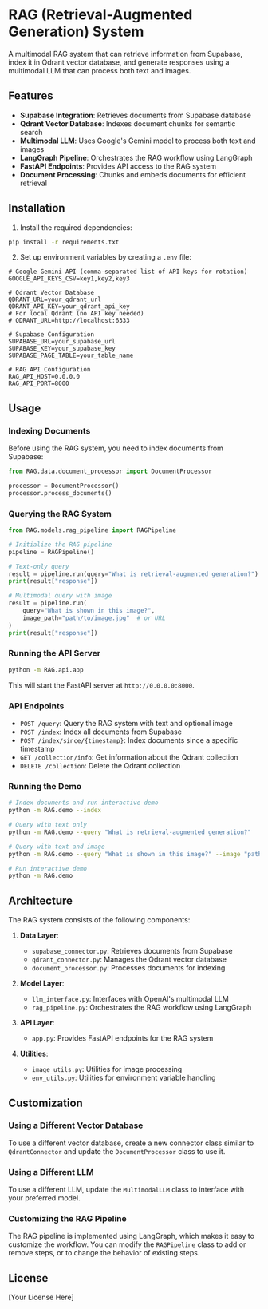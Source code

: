 # RAG (Retrieval-Augmented Generation) System

A multimodal RAG system that can retrieve information from Supabase, index it in Qdrant vector database, and generate responses using a multimodal LLM that can process both text and images.

## Features

- **Supabase Integration**: Retrieves documents from Supabase database
- **Qdrant Vector Database**: Indexes document chunks for semantic search
- **Multimodal LLM**: Uses Google's Gemini model to process both text and images
- **LangGraph Pipeline**: Orchestrates the RAG workflow using LangGraph
- **FastAPI Endpoints**: Provides API access to the RAG system
- **Document Processing**: Chunks and embeds documents for efficient retrieval

## Installation

1. Install the required dependencies:

```bash
pip install -r requirements.txt
```

2. Set up environment variables by creating a `.env` file:

```
# Google Gemini API (comma-separated list of API keys for rotation)
GOOGLE_API_KEYS_CSV=key1,key2,key3

# Qdrant Vector Database
QDRANT_URL=your_qdrant_url
QDRANT_API_KEY=your_qdrant_api_key
# For local Qdrant (no API key needed)
# QDRANT_URL=http://localhost:6333

# Supabase Configuration
SUPABASE_URL=your_supabase_url
SUPABASE_KEY=your_supabase_key
SUPABASE_PAGE_TABLE=your_table_name

# RAG API Configuration
RAG_API_HOST=0.0.0.0
RAG_API_PORT=8000
```

## Usage

### Indexing Documents

Before using the RAG system, you need to index documents from Supabase:

```python
from RAG.data.document_processor import DocumentProcessor

processor = DocumentProcessor()
processor.process_documents()
```

### Querying the RAG System

```python
from RAG.models.rag_pipeline import RAGPipeline

# Initialize the RAG pipeline
pipeline = RAGPipeline()

# Text-only query
result = pipeline.run(query="What is retrieval-augmented generation?")
print(result["response"])

# Multimodal query with image
result = pipeline.run(
    query="What is shown in this image?",
    image_path="path/to/image.jpg"  # or URL
)
print(result["response"])
```

### Running the API Server

```bash
python -m RAG.api.app
```

This will start the FastAPI server at `http://0.0.0.0:8000`.

### API Endpoints

- `POST /query`: Query the RAG system with text and optional image
- `POST /index`: Index all documents from Supabase
- `POST /index/since/{timestamp}`: Index documents since a specific timestamp
- `GET /collection/info`: Get information about the Qdrant collection
- `DELETE /collection`: Delete the Qdrant collection

### Running the Demo

```bash
# Index documents and run interactive demo
python -m RAG.demo --index

# Query with text only
python -m RAG.demo --query "What is retrieval-augmented generation?"

# Query with text and image
python -m RAG.demo --query "What is shown in this image?" --image "path/to/image.jpg"

# Run interactive demo
python -m RAG.demo
```

## Architecture

The RAG system consists of the following components:

1. **Data Layer**:
   - `supabase_connector.py`: Retrieves documents from Supabase
   - `qdrant_connector.py`: Manages the Qdrant vector database
   - `document_processor.py`: Processes documents for indexing

2. **Model Layer**:
   - `llm_interface.py`: Interfaces with OpenAI's multimodal LLM
   - `rag_pipeline.py`: Orchestrates the RAG workflow using LangGraph

3. **API Layer**:
   - `app.py`: Provides FastAPI endpoints for the RAG system

4. **Utilities**:
   - `image_utils.py`: Utilities for image processing
   - `env_utils.py`: Utilities for environment variable handling

## Customization

### Using a Different Vector Database

To use a different vector database, create a new connector class similar to `QdrantConnector` and update the `DocumentProcessor` class to use it.

### Using a Different LLM

To use a different LLM, update the `MultimodalLLM` class to interface with your preferred model.

### Customizing the RAG Pipeline

The RAG pipeline is implemented using LangGraph, which makes it easy to customize the workflow. You can modify the `RAGPipeline` class to add or remove steps, or to change the behavior of existing steps.

## License

[Your License Here]
